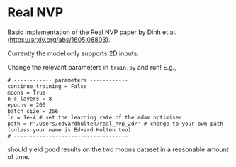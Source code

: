 # Real NVP 
Basic implementation of the Real NVP paper by Dinh et.al. (https://arxiv.org/abs/1605.08803). 

Currently the model only supports 2D inputs. 

Change the relevant parameters in `train.py` and run!
E.g.,
```
# ------------ parameters ------------
continue_training = False 
moons = True 
n_c_layers = 8 
epochs = 200 
batch_size = 256 
lr = 1e-4 # set the learning rate of the adam optimiser
path = r'/Users/edvardhulten/real_nvp_2d/' # change to your own path (unless your name is Edvard Hultén too)
# ------------------------------------
```
should yield good results on the two moons dataset in a reasonable amount of time.

